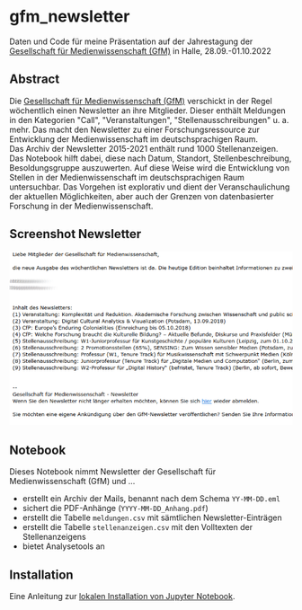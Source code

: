# gfm_newsletter
Daten und Code für meine Präsentation auf der Jahrestagung der [Gesellschaft für Medienwissenschaft (GfM)](https://gfmedienwissenschaft.de/) in Halle, 28.09.-01.10.2022

## Abstract

Die [Gesellschaft für Medienwissenschaft (GfM)](https://gfmedienwissenschaft.de/) verschickt in der Regel wöchentlich einen Newsletter an ihre Mitglieder. Dieser enthält Meldungen in den Kategorien "Call", "Veranstaltungen", "Stellenausschreibungen" u. a. mehr. Das macht den Newsletter zu einer Forschungsressource zur Entwicklung der Medienwissenschaft im deutschsprachigen Raum.  
Das Archiv der Newsletter 2015-2021 enthält rund 1000 Stellenanzeigen. Das Notebook hilft dabei, diese nach Datum, Standort, Stellenbeschreibung, Besoldungsgruppe auszuwerten. Auf diese Weise wird die Entwicklung von Stellen in der Medienwissenschaft im deutschsprachigen Raum untersuchbar. 
Das Vorgehen ist explorativ und dient der Veranschaulichung der aktuellen Möglichkeiten, aber auch der Grenzen von datenbasierter Forschung in der Medienwissenschaft.

## Screenshot Newsletter

![Screenshot Newsletter](screenshot_newsletter.png)

## Notebook

Dieses Notebook nimmt Newsletter der Gesellschaft für Medienwissenschaft (GfM) und …
- erstellt ein Archiv der Mails, benannt nach dem Schema `YY-MM-DD.eml`
- sichert die PDF-Anhänge (`YYYY-MM-DD_Anhang.pdf`)
- erstellt die Tabelle `meldungen.csv` mit sämtlichen Newsletter-Einträgen
- erstellt die Tabelle `stellenanzeigen.csv` mit den Volltexten der Stellenanzeigens
- bietet Analysetools an

## Installation

Eine Anleitung zur [lokalen Installation von Jupyter Notebook](https://jupyter-notebook.readthedocs.io/en/latest/).
